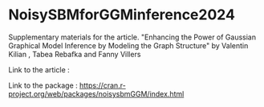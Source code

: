 # NoisySBMforGGMinference2024
Supplementary materials for the article. "Enhancing the Power of Gaussian Graphical Model Inference by Modeling the Graph Structure" by Valentin Kilian , Tabea Rebafka and Fanny Villers

Link to the article : 

Link to the package : https://cran.r-project.org/web/packages/noisysbmGGM/index.html
